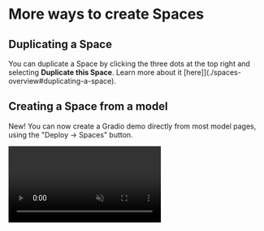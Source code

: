 # More ways to create Spaces

## Duplicating a Space

You can duplicate a Space by clicking the three dots at the top right and selecting **Duplicate this Space**. Learn more about it [here]](./spaces-overview#duplicating-a-space).

## Creating a Space from a model

New! You can now create a Gradio demo directly from most model pages, using the "Deploy -> Spaces" button.

<video src="https://huggingface.co/datasets/huggingface/documentation-images/resolve/main/hub/model-page-deploy-to-spaces.mp4" controls autoplay muted loop />

As another example of how to create a Space from a set of models, the [Model Comparator Space Builder](https://huggingface.co/spaces/farukozderim/Model-Comparator-Space-Builder) from [@farukozderim](https://hugginface.co/farukozderim) can be used to create a Space directly from any model hosted on the Hub.
